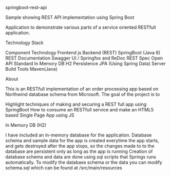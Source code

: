 
springboot-rest-api

Sample showing REST API implementation using Spring Boot

Application to demonstrate various parts of a service oriented RESTfull application.

Technology Stack

Component	Technology
Frontend	js
Backend (REST)	SpringBoot (Java 8)
REST Documentation	Swagger UI / Springfox and ReDoc
REST Spec	Open API Standard
In Memory DB	H2
Persistence	JPA (Using Spring Data)
Server Build Tools	Maven(Java) 

About

This is an RESTfull implementation of an order processing app based on Northwind database schema from Microsoft. The goal of the project is to

Highlight techniques of making and securing a REST full app using SpringBoot
How to consume an RESTfull service and make an HTML5 based Single Page App using JS

In Memory DB (H2)

I have included an in-memory database for the application. Database schema and sample data for the app is created everytime the app starts, and gets destroyed after the app stops, so the changes made to to the database are persistent only as long as the app is running 
Creation of database schema and data are done using sql scripts that Springs runs automatically. To modify the database schema or the data you can modify schema.sql which can be found at /src/main/resources
